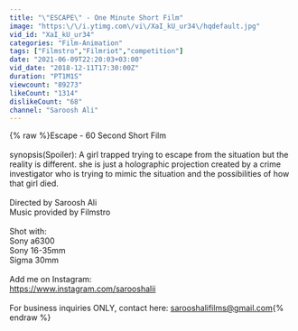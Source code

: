 ```yaml
---
title: "\"ESCAPE\" - One Minute Short Film"
image: "https:\/\/i.ytimg.com\/vi\/XaI_kU_ur34\/hqdefault.jpg"
vid_id: "XaI_kU_ur34"
categories: "Film-Animation"
tags: ["Filmstro","Filmriot","competition"]
date: "2021-06-09T22:20:03+03:00"
vid_date: "2018-12-11T17:30:00Z"
duration: "PT1M1S"
viewcount: "89273"
likeCount: "1314"
dislikeCount: "68"
channel: "Saroosh Ali"
---
```

{% raw %}Escape - 60 Second Short Film<br /><br />synopsis(Spoiler): A girl trapped trying to escape from the situation but the reality is different. she is just a holographic projection created by a crime investigator who is trying to mimic the situation and the possibilities of how that girl died.<br /><br />Directed by Saroosh Ali<br />Music provided by Filmstro<br /><br />Shot with:<br />Sony a6300<br />Sony 16-35mm<br />Sigma 30mm<br /><br />Add me on Instagram:<br /><a rel="nofollow" target="blank" href="https://www.instagram.com/sarooshalii">https://www.instagram.com/sarooshalii</a><br /><br />For business inquiries ONLY, contact here: sarooshalifilms@gmail.com{% endraw %}
